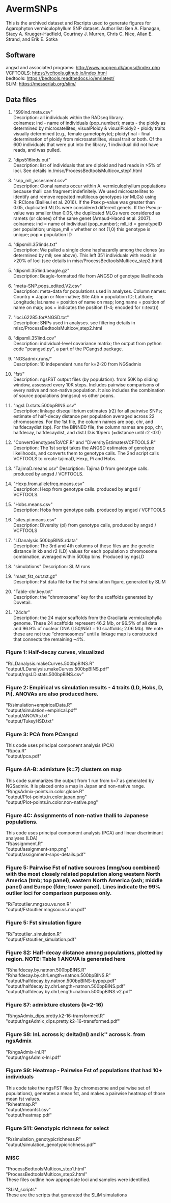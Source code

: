 # AvermSNPs

This is the archived dataset and Rscripts used to generate figures for Agarophyton vermiculophyllum SNP dataset. Author list: Ben A. Flanagan, Stacy A. Krueger-Hadfield, Courtney J. Murren, Chris C. Nice, Allan E. Strand, and Erik E. Sotka


## Software  
angsd and associated programs: http://www.popgen.dk/angsd/index.php  
VCFTOOLS: https://vcftools.github.io/index.html  
bedtools: https://bedtools.readthedocs.io/en/latest/  
SLiM: https://messerlab.org/slim/  

## Data files

1) "599ind.meta.csv"  
Description: all individuals within the RADseq library.  
colnames: ind - name of individuals (pop_number); msats	- the ploidy as determined by microsatellites; visualPloidy & visualPloidy2 - ploidy traits visually determined (e.g., female gametophyte); ploidyfinal - final determination of ploidy from microsatetllites, visual trait or both. Of the 600 individuals that were put into the library, 1 individual did not have reads, and was pulled. 

2) "dips516inds.out"  
Description: list of individuals that are diploid and had reads in >5% of loci. See details in /misc/ProcessBedtoolsMulticov_step1.html

3) "snp_mll_assesment.csv"  
Description: Clonal ramets occur within A. vermiculophyllum populations because thalli can fragment indefinitely. We used microsatellites to identify and remove repeated multilocus genotypes (or MLGs) using R::RClone (Bailleul et al. 2016). If the Psex p-value was greater than 0.05, duplicated MLGs were considered different genets. If the Psex p-value was smaller than 0.05, the duplicated MLGs were considered as ramets (or clones) of the same genet (Arnaud-Haond et al. 2007).  colnames: ind = name of individual (pop_number); mll_id = genotypeID per population; unique_mll = whether or not (1,0) this genotype is unique; pop = population ID

4) "dipsmill.351inds.txt"  
Description: We pulled a single clone haphazardly among the clones (as determined by mll; see above). This left 351 individuals with reads in >20% of loci (see details in misc/ProcessBedtoolsMulticov_step2.html)

5) "dipsmll.351ind.beagle.gz"  
Description: Beagle-formatted file from ANGSD of genotype likelihoods

6) "meta-SNP.pops_edited.V2.csv"  
Description: meta-data for populations used in analyses. Column names: Country = Japan or Non-native; Site Abb = population ID; Latitude; Longitude; lat.name = position of name on map; long.name = position of name on map; pos = indicates the position (1-4; encoded for r::text())

7) "loci.62285.forANGSD.txt"  
Description: SNPs used in analyses. see filtering details in misc/ProcessBedtoolsMulticov_step2.html

8) "dipsmll.351ind.cov"  
Description: individual-level covariance matrix; the output from python code "pcangsd.py", a part of the PCangsd package.

9) "NGSadmix.runs/"  
Description: 10 independent runs for k=2-20 from NGSadmix  

10) "fst/"  
Description: ngsFST output files (by population). from 50K bp sliding window, assessed every 10K steps. Includes pairwise comparisons of every native and non-native population. It also includes the combination of source populations (mngsou) vs other popns. 

11) "ngsLD.stats.500bpBINS.csv"    
Description: linkage disequilibrium estimates (r2) for all pairwise SNPs; estimate of half-decay distance per population averaged across 22 chromosomes. For the 1st file, the column names are pop, chr, and halfdecaydist (bp). For the BINNED file, the column names are pop, chr, halfdecay, halfdecaydist, and dist.LD.is.10perc (=distance until r2 <0.1)  

12) "ConvertGenotypesToVCF.R" and "DiversityEstimatesVCFTOOLS.R"  
Description: The 1st script takes the ANGSD estimates of genotype likelihoods, and converts them to genotype calls. The 2nd script calls VCFTOOLS to create tajimaD, Hexp, Pi and Hobs.

13) "TajimaD.means.csv" 
Description: Tajima D from genotype calls. produced by angsd / VCFTOOLS.  

14) "Hexp.from.allelefreq.means.csv"  
Description: Hexp from genotype calls. produced by angsd / VCFTOOLS.  

15) "Hobs.means.csv"  
Description: Hobs from genotype calls. produced by angsd / VCFTOOLS  

16) "sites.pi.means.csv"  
Description: Diversity (pi) from genotype calls, produced by angsd / VCFTOOLS  

17) "LDanalysis.500bpBINS.rdata"  
Description: The 3rd and 4th columns of these files are the genetic distance in kb and r2 (LD) values for each population x chromosome combination, averaged within 500bp bins. Produced by ngsLD  

18) "simulations" 
Description: SLiM runs  

19) "mast_fst_out.txt.gz"  
Description: Fst data file for the Fst simulation figure, generated by SLiM 

20) "Table-chr.key.txt"  
Description: the "chromosome" key for the scaffolds generated by Dovetail.  

21) "24chr"  
Description: the 24 major scaffolds from the Gracilaria vermiculophylla genome. These 24 scaffolds represent 46.2 Mb, or 96.5% of all data and 96.9% of nuclear DNA (L50/N50 = 10 scaffolds; 2.06 Mb). We note these are not true “chromosomes” until a linkage map is constructed that connects the remaining ~4%.  

### Figure 1: Half-decay curves, visualized  
"R/LDanalysis.makeCurves.500bpBINS.R"  
"output/LDanalysis.makeCurves.500bpBINS.pdf"  
"output/ngsLD.stats.500bpBINS.csv" 

### Figure 2: Empirical vs simulation results - 4 traits (LD, Hobs, D, Pi). ANOVAs are also produced here.   
"R/simulation+empiricalData.R"  
"output/simulation+empirical.pdf"  
"output/ANOVAs.txt"  
"output/TukeyHSD.txt"

### Figure 3: PCA from PCangsd
This code uses principal component analysis (PCA)  
"R/pca.R"  
"output/pca.pdf" 

### Figure 4A-B: admixture (k=7) clusters on map  
This code summarizes the output from 1 run from k=7 as generated by NGSadmix. It is placed onto a map in Japan and non-native range.  
"R/ngsAdmix-points.in.color.globe.R"  
"output/Plot-points.in.color.japan.png"  
"output/Plot-points.in.color.non-native.png" 

### Figure 4C: Assignments of non-native thalli to Japanese populations.  
This code uses principal component analysis (PCA) and linear discriminant analyses (LDA)  
"R/assignment.R"  
"output/assignment-snp.png"  
"output/assignment-snps-details.pdf"

### Figure 5: Pairwise Fst of native sources (mng/sou combined) with the most closely related population along western North America (tmb; top panel), eastern North America (osh; middle panel) and Europe (fdm; lower panel). Lines indicate the 99% outlier loci for comparison purposes only.    
"R/Fstoutlier.mngsou.vs.non.R"  
"output/Fstoutlier.mngsou.vs.non.pdf"  

### Figure 5: Fst simulation figure  
"R/Fstoutlier_simulation.R"  
"output/Fstoutlier_simulation.pdf" 

### Figure S2: Half-decay distance among populations, plotted by region. NOTE: Table 1 ANOVA is generated here  
"R/halfdecay.by.natnon.500bpBINS.R"  
"R/halfdecay.by.chrLength+natnon.500bpBINS.R"  
"output/halfdecay.by.natnon.500bpBINS-bypop.pdf"  
"output/halfdecay.by.chrLength+natnon.500bpBINS.pdf"  
"output/halfdecay.by.chrLength+natnon.500bpBINS.v2.pdf"

### Figure S7: admixture clusters (k=2-16)
"R/ngsAdmix_dips.pretty.k2-16-transformed.R"  
"output/ngsAdmix_dips.pretty.k2-16-transformed.pdf"  

### Figure S8: lnL across k; delta(lnl) and k'' across k. from ngsAdmix  
"R/ngsAdmix-lnl.R"  
"output/ngsAdmix-lnl.pdf"  

### Figure S9: Heatmap - Pairwise Fst of populations that had 10+ individuals  
This code take the ngsFST files (by chromesome and pairwise set of populations), generates a mean fst, and makes a pairwise heatmap of those mean fst values.  
"R/heatmap.R"  
"output/meanfst.csv"  
"output/heatmap.pdf"   

### Figure S11: Genotypic richness for select
"R/simulation_genotypicrichness.R"
"output/simulation_genotypicrichness.pdf"

### MISC  
"ProcessBedtoolsMulticov_step1.html"  
"ProcessBedtoolsMulticov_step2.html"  
These files outline how appropriate loci and samples were identified.  

"SLiM_scripts"  
These are the scripts that generated the SLiM simulations  
